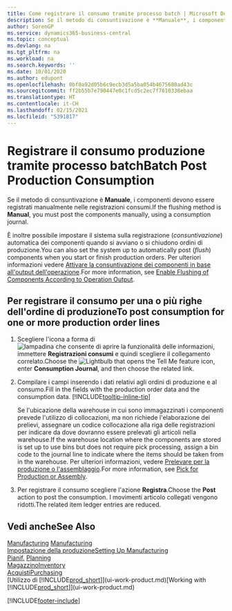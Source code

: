 ```yaml
---
title: Come registrare il consumo tramite processo batch | Microsoft Docs
description: Se il metodo di consuntivazione è **Manuale**, i componenti devono essere registrati manualmente nelle registrazioni consumi.
author: SorenGP
ms.service: dynamics365-business-central
ms.topic: conceptual
ms.devlang: na
ms.tgt_pltfrm: na
ms.workload: na
ms.search.keywords: ''
ms.date: 10/01/2020
ms.author: edupont
ms.openlocfilehash: 0bf0a92d05b6c9ecb3d5a5ba054b4675680ad43c
ms.sourcegitcommit: ff2b55b7e790447e0c1fcd5c2ec7f7610338ebaa
ms.translationtype: HT
ms.contentlocale: it-CH
ms.lasthandoff: 02/15/2021
ms.locfileid: "5391817"
---
```

# <a name="batch-post-production-consumption"></a><span data-ttu-id="1d6be-103">Registrare il consumo produzione tramite processo batch</span><span class="sxs-lookup"><span data-stu-id="1d6be-103">Batch Post Production Consumption</span></span>
<span data-ttu-id="1d6be-104">Se il metodo di consuntivazione è **Manuale**, i componenti devono essere registrati manualmente nelle registrazioni consumi.</span><span class="sxs-lookup"><span data-stu-id="1d6be-104">If the flushing method is **Manual**, you must post the components manually, using a consumption journal.</span></span>

<span data-ttu-id="1d6be-105">È inoltre possibile impostare il sistema sulla registrazione (*consuntivazione*) automatica dei componenti quando si avviano o si chiudono ordini di produzione.</span><span class="sxs-lookup"><span data-stu-id="1d6be-105">You can also set the system up to automatically post (*flush*) components when you start or finish production orders.</span></span> <span data-ttu-id="1d6be-106">Per ulteriori informazioni vedere [Attivare la consuntivazione dei componenti in base all'output dell'operazione](production-how-to-flush-components-according-to-operation-output.md).</span><span class="sxs-lookup"><span data-stu-id="1d6be-106">For more information, see [Enable Flushing of Components According to Operation Output](production-how-to-flush-components-according-to-operation-output.md).</span></span>

## <a name="to-post-consumption-for-one-or-more-production-order-lines"></a><span data-ttu-id="1d6be-107">Per registrare il consumo per una o più righe dell'ordine di produzione</span><span class="sxs-lookup"><span data-stu-id="1d6be-107">To post consumption for one or more production order lines</span></span>  
1.  <span data-ttu-id="1d6be-108">Scegliere l'icona a forma di ![lampadina che consente di aprire la funzionalità delle informazioni](media/ui-search/search_small.png "Informazioni sull'operazione che si desidera eseguire"), immettere **Registrazioni consumi** e quindi scegliere il collegamento correlato.</span><span class="sxs-lookup"><span data-stu-id="1d6be-108">Choose the ![Lightbulb that opens the Tell Me feature](media/ui-search/search_small.png "Tell me what you want to do") icon, enter **Consumption Journal**, and then choose the related link.</span></span>  
2.  <span data-ttu-id="1d6be-109">Compilare i campi inserendo i dati relativi agli ordini di produzione e al consumo.</span><span class="sxs-lookup"><span data-stu-id="1d6be-109">Fill in the fields with the production order data and the consumption data.</span></span> [!INCLUDE[tooltip-inline-tip](includes/tooltip-inline-tip_md.md)]  

    <span data-ttu-id="1d6be-110">Se l'ubicazione della warehouse in cui sono immagazzinati i componenti prevede l'utilizzo di collocazioni, ma non richiede l'elaborazione dei prelievi, assegnare un codice collocazione alla riga delle registrazioni per indicare da dove dovranno essere prelevati gli articoli nella warehouse.</span><span class="sxs-lookup"><span data-stu-id="1d6be-110">If the warehouse location where the components are stored is set up to use bins but does not require pick processing, assign a bin code to the journal line to indicate where the items should be taken from in the warehouse.</span></span> <span data-ttu-id="1d6be-111">Per ulteriori informazioni, vedere [Prelevare per la produzione o l'assemblaggio](warehouse-how-to-pick-for-production.md).</span><span class="sxs-lookup"><span data-stu-id="1d6be-111">For more information, see [Pick for Production or Assembly](warehouse-how-to-pick-for-production.md).</span></span>  
3.  <span data-ttu-id="1d6be-112">Per registrare il consumo scegliere l'azione **Registra**.</span><span class="sxs-lookup"><span data-stu-id="1d6be-112">Choose the **Post** action to post the consumption.</span></span> <span data-ttu-id="1d6be-113">I movimenti articolo collegati vengono ridotti.</span><span class="sxs-lookup"><span data-stu-id="1d6be-113">The related item ledger entries are reduced.</span></span>

## <a name="see-also"></a><span data-ttu-id="1d6be-114">Vedi anche</span><span class="sxs-lookup"><span data-stu-id="1d6be-114">See Also</span></span>  
<span data-ttu-id="1d6be-115">[Manufacturing](production-manage-manufacturing.md)  </span><span class="sxs-lookup"><span data-stu-id="1d6be-115">[Manufacturing](production-manage-manufacturing.md)  </span></span>  
[<span data-ttu-id="1d6be-116">Impostazione della produzione</span><span class="sxs-lookup"><span data-stu-id="1d6be-116">Setting Up Manufacturing</span></span>](production-configure-production-processes.md)  
<span data-ttu-id="1d6be-117">[Pianif.](production-planning.md)    </span><span class="sxs-lookup"><span data-stu-id="1d6be-117">[Planning](production-planning.md)    </span></span>  
[<span data-ttu-id="1d6be-118">Magazzino</span><span class="sxs-lookup"><span data-stu-id="1d6be-118">Inventory</span></span>](inventory-manage-inventory.md)  
[<span data-ttu-id="1d6be-119">Acquisti</span><span class="sxs-lookup"><span data-stu-id="1d6be-119">Purchasing</span></span>](purchasing-manage-purchasing.md)  
<span data-ttu-id="1d6be-120">[Utilizzo di [!INCLUDE[prod_short](includes/prod_short.md)]](ui-work-product.md)</span><span class="sxs-lookup"><span data-stu-id="1d6be-120">[Working with [!INCLUDE[prod_short](includes/prod_short.md)]](ui-work-product.md)</span></span>


[!INCLUDE[footer-include](includes/footer-banner.md)]